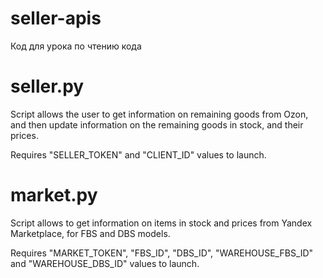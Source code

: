 # seller-apis
Код для урока по чтению кода

# seller.py

Script allows the user to get information on remaining goods from Ozon, and then update information on the remaining goods in stock, and their prices.

Requires "SELLER_TOKEN" and "CLIENT_ID" values to launch.

# market.py

Script allows to get information on items in stock and prices from Yandex Marketplace, for FBS and DBS models.

Requires "MARKET_TOKEN", "FBS_ID", "DBS_ID", "WAREHOUSE_FBS_ID" and "WAREHOUSE_DBS_ID" values to launch.